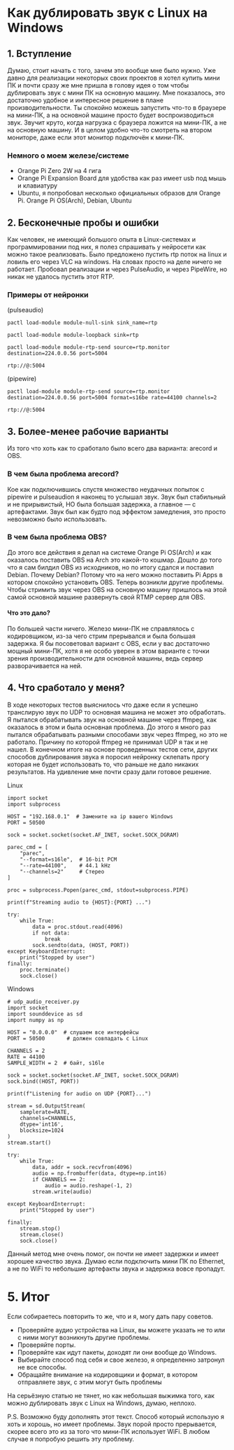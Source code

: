 # Как дублировать звук с Linux на Windows

## 1. Вступление
Думаю, стоит начать с того, зачем это вообще мне было нужно.
Уже давно для реализации некоторых своих проектов я хотел купить мини ПК и почти сразу же мне пришла в голову идея о том чтобы дублировать звук с мини ПК на основную машину. Мне показалось, это достаточно удобное и интересное решение в плане производительности. Ты спокойно можешь запустить что-то в браузере на мини-ПК, а на основной машине просто будет воспроизводиться звук. Звучит круто, когда нагрузка с браузера ложится на мини-ПК, а не на основную машину. И в целом удобно что-то смотреть на втором мониторе, даже если этот монитор подключён к мини-ПК.

### Немного о моем железе/системе
- Orange Pi Zero 2W на 4 гига
- Orange Pi Expansion Board для удобства как раз имеет usb под мышь и клавиатуру
- Ubuntu, я попробовал несколько официальных образов для Orange Pi. Orange Pi OS(Arch), Debian, Ubuntu
  
## 2. Бесконечные пробы и ошибки
Как человек, не имеющий большого опыта в Linux-системах и программировании под них, я полез спрашивать у нейросети как можно такое реализовать.
Было предложено пустить rtp поток на linux и ловиль его через VLC на windows. На словах просто на деле ничего не работает. Пробовал реализации и через PulseAudio, и через PipeWire, но никак не удалось пустить этот RTP.

### Примеры от нейронки
(pulseaudio)
```
pactl load-module module-null-sink sink_name=rtp

pactl load-module module-loopback sink=rtp

pactl load-module module-rtp-send source=rtp.monitor destination=224.0.0.56 port=5004
```
```
rtp://@:5004
```
(pipewire)
```
pactl load-module module-rtp-send source=rtp.monitor destination=224.0.0.56 port=5004 format=s16be rate=44100 channels=2
```
```
rtp://@:5004
```

## 3. Более-менее рабочие варианты

Из того что хоть как то сработало было всего два варианта: arecord и OBS.
### В чем была проблема arecord? 
Кое как подключившись спустя множество неудачных попыток с pipewire и pulseaudion я наконец то услышал звук. Звук был стабильный и не прирывистый, НО была большая задержка, а главное — с артефактами. Звук был как будто под эффектом замедления, это просто невозможно было использовать.
### В чем была проблема OBS? 
До этого все действия я делал на системе Orange Pi OS(Arch) и как оказалось поставить OBS на Arch это какой-то кошмар. Дошло до того что я сам билдил OBS из исходников, но по итогу сдался и поставил Debian. Почему Debian? Потому что на него можно поставить Pi Apps в котором спокойно установить OBS.
Теперь возникли другие проблемы. Чтобы стримить звук через OBS на основную машину пришлось на этой самой основной машине развернуть свой RTMP сервер для OBS.
#### Что это дало? 
По большей части ничего. Железо мини-ПК не справлялось с кодировщиком, из-за чего стрим прерывался и была большая задержка. Я бы посоветовал вариант с OBS, если у вас достаточно мощный мини-ПК, хотя я не особо уверен в этом варианте с точки зрения производительности для основной машины, ведь сервер разворачивается на ней.

## 4. Что сработало у меня?
В ходе некоторых тестов выяснилось что даже если я успешно транслирую звук по UDP то основная машина не может это обработать. Я пытался обрабатывать звук на основной машине через ffmpeg, как оказалось в этом и была основная проблема. До этого я много раз пытался обрабатывать разными способами звук через ffmpeg, но это не работало. Причину по которой ffmpeg не принимал UDP я так и не нашел.
В конечном итоге на основе проведенных тестов сети, других способов дублирования звука я поросил нейронку склепать прогу которая не будет использовать то, что раньше не дало никаких результатов. На удивление мне почти сразу дали готовое решение.

Linux
```
import socket
import subprocess

HOST = "192.168.0.1"  # Замените на ip вашего Windows
PORT = 50500

sock = socket.socket(socket.AF_INET, socket.SOCK_DGRAM)

parec_cmd = [
    "parec",
    "--format=s16le",  # 16-bit PCM
    "--rate=44100",    # 44.1 kHz
    "--channels=2"     # Стерео
]

proc = subprocess.Popen(parec_cmd, stdout=subprocess.PIPE)

print(f"Streaming audio to {HOST}:{PORT} ...")

try:
    while True:
        data = proc.stdout.read(4096)
        if not data:
            break
        sock.sendto(data, (HOST, PORT))
except KeyboardInterrupt:
    print("Stopped by user")
finally:
    proc.terminate()
    sock.close()
```

Windows
```
# udp_audio_receiver.py
import socket
import sounddevice as sd
import numpy as np

HOST = "0.0.0.0"  # слушаем все интерфейсы
PORT = 50500       # должен совпадать с Linux

CHANNELS = 2
RATE = 44100
SAMPLE_WIDTH = 2  # байт, s16le

sock = socket.socket(socket.AF_INET, socket.SOCK_DGRAM)
sock.bind((HOST, PORT))

print(f"Listening for audio on UDP {PORT}...")

stream = sd.OutputStream(
    samplerate=RATE,
    channels=CHANNELS,
    dtype='int16',
    blocksize=1024
)
stream.start()

try:
    while True:
        data, addr = sock.recvfrom(4096)
        audio = np.frombuffer(data, dtype=np.int16)
        if CHANNELS == 2:
            audio = audio.reshape(-1, 2)
        stream.write(audio)

except KeyboardInterrupt:
    print("Stopped by user")

finally:
    stream.stop()
    stream.close()
    sock.close()
```

Данный метод мне очень помог, он почти не имеет задержки и имеет хорошее качество звука.
Думаю если подключить мини ПК по Ethernet, а не по WiFi то небольшие артефакты звука и задержка вовсе пропадут.

# 5. Итог
Если собираетесь повторить то же, что и я, могу дать пару советов.
- Проверяйте аудио устройства на Linux, вы можете указать не то или с ними могут возникнуть другие проблемы.
- Проверяйте порты.
- Проверяйте как идут пакеты, доходят ли они вообще до Windows.
- Выбирайте способ под себя и свое железо, я определенно затронул не все способы.
- Обращайте внимание на кодировщики и формат, в котором отправляете звук, с этим могут быть проблемы

На серьёзную статью не тянет, но как небольшая выжимка того, как можно дублировать звук с Linux на Windows, думаю, неплохо.

P.S. Возможно буду дополнять этот текст. Способ который использую я хоть и хорошь, но имеет проблемы. Звук порой просто прерывается, скорее всего это из за того что мини-ПК использует WiFi. В любом случае я попробую решить эту проблему.
